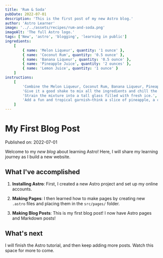 ```yaml
---
title: 'Rum & Soda'
pubDate: 2022-07-01
description: 'This is the first post of my new Astro blog.'
author: 'Astro Learner'
image: '../../assets/recipes/rum-and-soda.png'
imageAlt: 'The full Astro logo.'
tags: ['New', 'astro', 'blogging', 'learning in public']
ingredients:
    [
        { name: 'Melon Liqueur', quantity: '1 ounce' },
        { name: 'Coconut Rum', quantity: '0.5 ounce' },
        { name: 'Banana Liqueur', quantity: '0.5 ounce' },
        { name: 'Pineapple Juice', quantity: '2 ounces' },
        { name: 'Lemon Juice', quantity: '1 ounce' }
    ]
instructions:
    [
        'Combine the Melon Liqueur, Coconut Rum, Banana Liqueur, Pineapple Juice, and Lemon Juice in a cocktail shaker filled with ice.',
        'Give it a good shake to mix all the ingredients and chill the drink.',
        'Strain the mixture into a tall glass filled with fresh ice.',
        'Add a fun and tropical garnish—think a slice of pineapple, a cherry, or even a little paper umbrella to complete the island vibe.'
    ]
---
```


# My First Blog Post

Published on: 2022-07-01

Welcome to my _new blog_ about learning Astro! Here, I will share my learning journey as I build a new website.

## What I've accomplished

1. **Installing Astro**: First, I created a new Astro project and set up my online accounts.

2. **Making Pages**: I then learned how to make pages by creating new `.astro` files and placing them in the `src/pages/` folder.

3. **Making Blog Posts**: This is my first blog post! I now have Astro pages and Markdown posts!

## What's next

I will finish the Astro tutorial, and then keep adding more posts. Watch this space for more to come.
